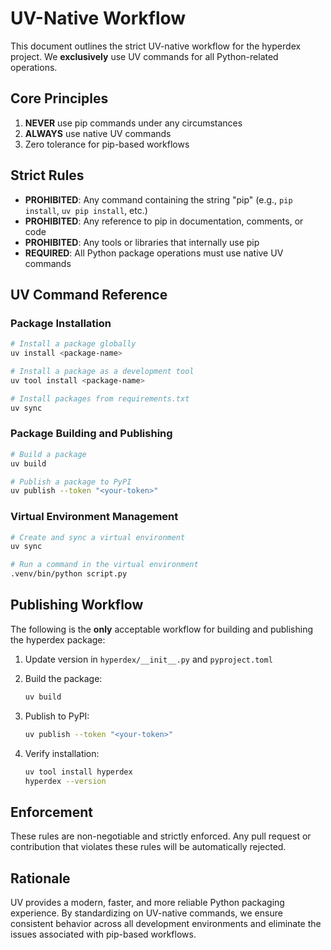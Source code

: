# UV-Native Workflow

This document outlines the strict UV-native workflow for the hyperdex project. We **exclusively** use UV commands for all Python-related operations.

## Core Principles

1. **NEVER** use pip commands under any circumstances
2. **ALWAYS** use native UV commands
3. Zero tolerance for pip-based workflows

## Strict Rules

- **PROHIBITED**: Any command containing the string "pip" (e.g., `pip install`, `uv pip install`, etc.)
- **PROHIBITED**: Any reference to pip in documentation, comments, or code
- **PROHIBITED**: Any tools or libraries that internally use pip
- **REQUIRED**: All Python package operations must use native UV commands

## UV Command Reference

### Package Installation

```sh
# Install a package globally
uv install <package-name>

# Install a package as a development tool
uv tool install <package-name>

# Install packages from requirements.txt
uv sync
```

### Package Building and Publishing

```sh
# Build a package
uv build

# Publish a package to PyPI
uv publish --token "<your-token>"
```

### Virtual Environment Management

```sh
# Create and sync a virtual environment
uv sync

# Run a command in the virtual environment
.venv/bin/python script.py
```

## Publishing Workflow

The following is the **only** acceptable workflow for building and publishing the hyperdex package:

1. Update version in `hyperdex/__init__.py` and `pyproject.toml`
2. Build the package:

   ```sh
   uv build
   ```

3. Publish to PyPI:

   ```sh
   uv publish --token "<your-token>"
   ```

4. Verify installation:

   ```sh
   uv tool install hyperdex
   hyperdex --version
   ```

## Enforcement

These rules are non-negotiable and strictly enforced. Any pull request or contribution that violates these rules will be automatically rejected.

## Rationale

UV provides a modern, faster, and more reliable Python packaging experience. By standardizing on UV-native commands, we ensure consistent behavior across all development environments and eliminate the issues associated with pip-based workflows.
